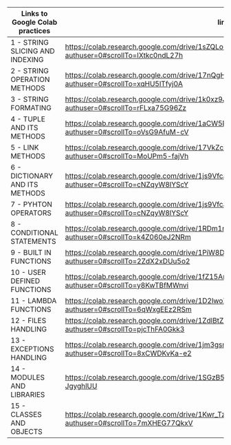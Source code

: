 |Links to Google Colab practices| links|
|-------|-----------|
|1 - STRING SLICING AND INDEXING | https://colab.research.google.com/drive/1sZQLo05dVZYy7iAXXXvO4gJvgolAWG-2?authuser=0#scrollTo=IXtkc0ndL27h|
|2 - STRING OPERATION METHODS | https://colab.research.google.com/drive/17nQgHs4ZEEdkxbn_g630tN4d9H6Qi5G0?authuser=0#scrollTo=xqHU5lTfyj0A|
|3 - STRING FORMATING | https://colab.research.google.com/drive/1k0xz9JZhulUw3ChYi8IgZaFTRcQ9Eagm?authuser=0#scrollTo=rFLxa75G96Zz|
|4 - TUPLE AND ITS METHODS | https://colab.research.google.com/drive/1aCW5DjOWagcnbW7mphsYTevht6mwybl1?authuser=0#scrollTo=oVsG9AfuM-cV|
|5 - LINK METHODS | https://colab.research.google.com/drive/17VkZc7mUayxLGR7hyBNcpkFi8TG27wmM?authuser=0#scrollTo=MoUPm5-fajVh|
|6 - DICTIONARY AND ITS METHODS | https://colab.research.google.com/drive/1js9VfcaRLqdaal6ORHMVILnuNE8hbV1I?authuser=0#scrollTo=cNZqyW8lYScY|
|7 - PYHTON OPERATORS | https://colab.research.google.com/drive/1js9VfcaRLqdaal6ORHMVILnuNE8hbV1I?authuser=0#scrollTo=cNZqyW8lYScY|
|8 - CONDITIONAL STATEMENTS | https://colab.research.google.com/drive/1RDm1roxjdtY5AEGNphjFqyGe58AGFd0-?authuser=0#scrollTo=k4Z060eJ2NRm|
|9 - BUILT IN FUNCTIONS | https://colab.research.google.com/drive/1PiW8DtqIC7o_dSi1RmJJ7DtE__ZfE92d?authuser=0#scrollTo=2ZdX2xDUu5o2|
|10 - USER DEFINED FUNCTIONS | https://colab.research.google.com/drive/1fZ15AnHzOvTF1USiylXoyNmp-APig8uV?authuser=0#scrollTo=y8KwTBfMWnvi|
|11 - LAMBDA FUNCTIONS | https://colab.research.google.com/drive/1D2lwoZXj2qmgGE4evWq-ho06RFRzrhyD?authuser=0#scrollTo=6qWxgEEz2RSm|
|12 - FILES HANDLING | https://colab.research.google.com/drive/1ZdlBtZhgAwUXlQ07Ylcq3fJcJJ-d7WJd?authuser=0#scrollTo=pjcThFA0Gkk3|
|13 - EXCEPTIONS HANDLING | https://colab.research.google.com/drive/1jm3gsmMpXc3pKzrqZQOstlLoxuWoZ_vX?authuser=0#scrollTo=8xCWDKvKa-e2|
|14 - MODULES AND LIBRARIES | https://colab.research.google.com/drive/1SGzB5qw67FODv_zJNSXD3_kXaS08I7_i#scrollTo=eOt-JgyghlUU|
|15 - CLASSES AND OBJECTS | https://colab.research.google.com/drive/1Kwr_Tz2kP0snSuDesxavvIKzrWTEttl0?authuser=0#scrollTo=7mXHEG77QkxV|








